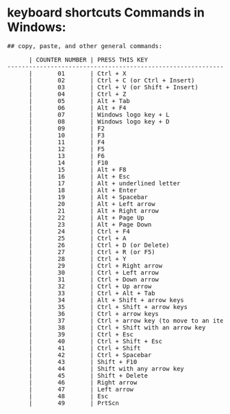 # keyboard shortcuts Commands in Windows: 

<pre>
## copy, paste, and other general commands: 

      | COUNTER NUMBER | PRESS THIS KEY                                   | TO DO THIS                                                                                                          |
---------------------------------------------------------------------------------------------------------------------------------------------------------------------------------------------------   
      |       01       | Ctrl + X                                         | Cut the selected item.                                                                                              |
      |       02       | Ctrl + C (or Ctrl + Insert)                      | Copy the selected item.                                                                                             |
      |       03       | Ctrl + V (or Shift + Insert)                     | Paste the selected item.                                                                                            |
      |       04       | Ctrl + Z                                         | Undo an action.                                                                                                     |
      |       05       | Alt + Tab                                        | Switch between open apps.                                                                                           |
      |       06       | Alt + F4                                         | Close the active item, or exit the active app.                                                                      |
      |       07       | Windows logo key + L                             | Lock your PC.                                                                                                       |
      |       08       | Windows logo key + D                             | Display and hide the desktop.                                                                                       |
      |       09       | F2                                               | Rename the selected item.                                                                                           |
      |       10       | F3                                               | Search for a file or folder in File Explorer.                                                                       |
      |       11       | F4                                               | Display the address bar list in File Explorer.                                                                      |
      |       12       | F5                                               | Refresh the active window.                                                                                          |
      |       13       | F6                                               | Cycle through screen elements in a window or on the desktop.                                                        |
      |       14       | F10                                              | Activate the Menu bar in the active app.                                                                            |
      |       15       | Alt + F8                                         | Show your password on the sign-in screen.                                                                           |
      |       16       | Alt + Esc                                        | Cycle through items in the order in which they were opened.                                                         |
      |       17       | Alt + underlined letter                          | Perform the command for that letter.                                                                                |
      |       18       | Alt + Enter                                      | Display properties for the selected item.                                                                           |
      |       19       | Alt + Spacebar                                   | Open the shortcut menu for the active window.                                                                       |
      |       20       | Alt + Left arrow                                 | Go back.                                                                                                            |
      |       21       | Alt + Right arrow                                | Go forward.                                                                                                         |
      |       22       | Alt + Page Up                                    | Move up one screen.                                                                                                 |
      |       23       | Alt + Page Down                                  | Move down one screen.                                                                                               |   
      |       24       | Ctrl + F4                                        | Close the active document (in apps that are full-screen and let you have multiple documents open at the same time). |
      |       25       | Ctrl + A                                         | Select all items in a document or window.                                                                           |
      |       26       | Ctrl + D (or Delete)                             | Delete the selected item and move it to the Recycle Bin.                                                            |
      |       27       | Ctrl + R (or F5)                                 | Refresh the active window.                                                                                          |
      |       28       | Ctrl + Y             	                          | Redo an action.                                                                                                     |
      |       29       | Ctrl + Right arrow                               | Move the cursor to the beginning of the next word.                                                                  |
      |       30       | Ctrl + Left arrow                                | Move the cursor to the beginning of the previous word.                                                              |
      |       31       | Ctrl + Down arrow                                | Move the cursor to the beginning of the next paragraph.                                                             |
      |       32       | Ctrl + Up arrow                                  | Move the cursor to the beginning of the previous paragraph.                                                         |
      |       33       | Ctrl + Alt + Tab                                 | Use the arrow keys to switch between all open apps.                                                                 |
      |       34       | Alt + Shift + arrow keys                         | When a group or tile is in focus on the Start menu, move it in the direction specified.                             |
      |       35       | Ctrl + Shift + arrow keys                        | When a tile is in focus on the Start menu, move it into another tile to create a folder.                            |
      |       36       | Ctrl + arrow keys                                | Resize the Start menu when it's open.                                                                               |
      |       37       | Ctrl + arrow key (to move to an item) + Spacebar | Select multiple individual items in a window or on the desktop.                                                     |
      |       38       | Ctrl + Shift with an arrow key                   | Select a block of text.                                                                                             |
      |       39       | Ctrl + Esc                                       | Open Start.                                                                                                         |
      |       40       | Ctrl + Shift + Esc                               | Open Task Manager.                                                                                                  |
      |       41       | Ctrl + Shift                                     | Switch the keyboard layout when multiple keyboard layouts are available.                                            |
      |       42       | Ctrl + Spacebar                                  | Turn the Chinese input method editor (IME) on or off.                                                               |
      |       43       | Shift + F10                                      | Display the shortcut menu for the selected item.                                                                    |
      |       44       | Shift with any arrow key                         | Select more than one item in a window or on the desktop, or select text in a document.                              |
      |       45       | Shift + Delete                                   | Delete the selected item without moving it to the Recycle Bin first.                                                |
      |       46       | Right arrow                                      | Open the next menu to the right, or open a submenu.                                                                 |
      |       47       | Left arrow                                       | Open the next menu to the left, or close a submenu.                                                                 |
      |       48       | Esc                                              | Stop or leave the current task.                                                                                     |
      |       49       | PrtScn                                           | Take a screenshot of your whole screen and copy it to the clipboard.                                                |
                                                                          | Note:                                                                                                               |
                                                                          |                                                                                                                     |                                                    
                                                                          | You can change this shortcut so it also opens  screen snipping, which                                               |
                                                                          | lets you edit your screenshot. Select Start  > Settings > Ease of                                                   |
                                                                          | Access > Keyboard, and turn on the toggle under Print Screen                                                        |
                                                                          | shortcut.                                                                                                           |
      
</pre>

<pre>



</pre>
